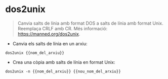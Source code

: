 # dos2unix

> Canvia salts de línia amb format DOS a salts de línia amb format Unix.
> Reemplaça CRLF amb CR.
> Més informació: <https://manned.org/dos2unix>.

- Canvia els salts de línia en un arxiu:

`dos2unix {{nom_del_arxiu}}`

- Crea una còpia amb salts de línia en format Unix:

`dos2unix -n {{nom_del_arxiu}} {{nou_nom_del_arxiu}}`
